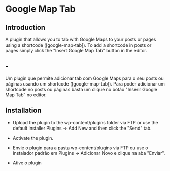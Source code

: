 Google Map Tab
==============

## Introduction ##
A plugin that allows you to tab with Google Maps to your posts or pages using a shortcode ([google-map-tab]). 
To add a shortcode in posts or pages simply click the "Insert Google Map Tab" button in the editor.
## - ##
Um plugin que permite adicionar tab com Google Maps para o seu posts ou páginas usando um shortcode ([google-map-tab]). 
Para poder adicionar um shortcode no posts ou páginas basta um clique no botão "Inserir Google Map Tab" no editor.

## Installation ##
* Upload the plugin to the wp-content/plugins folder via FTP or use the default installer Plugins -> Add New and then click the "Send" tab. 
* Activate the plugin.

* Envie o plugin para a pasta wp-content/plugins via FTP ou use o instalador padrão em Plugins -> Adicionar Novo e clique na aba "Enviar".
* Ative o plugin

